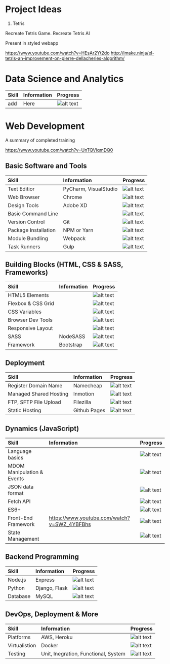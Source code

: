 # Project Ideas #

1) Tetris 

Recreate Tetris Game. 
Recreate Tetris AI 

Present in styled webapp

https://www.youtube.com/watch?v=HEsAr2Yt2do
http://imake.ninja/el-tetris-an-improvement-on-pierre-dellacheries-algorithm/


# Data Science and Analytics #

|    Skill   |   Information   | Progress  |
|:------------- |:-------------|:-------------| 
| add    | Here | ![alt text](http://progressed.io/bar/0 "Progress") |

# Web Development #
A summary of completed training

https://www.youtube.com/watch?v=UnTQVlqmDQ0

## Basic Software and Tools


|    Skill   |   Information   | Progress  |
|:------------- |:-------------|:-------------| 
| Text Editior     | PyCharm, VisualStudio | ![alt text](http://progressed.io/bar/0 "Progress") |
| Web Browser     | Chrome      | ![alt text](http://progressed.io/bar/0 "Progress") | 
| Design Tools | Adobe XD     | ![alt text](http://progressed.io/bar/0 "Progress") |
| Basic Command Line |   | ![alt text](http://progressed.io/bar/0 "Progress") |
| Version Control | Git | ![alt text](http://progressed.io/bar/0 "Progress") |
| Package Installation | NPM or Yarn | ![alt text](http://progressed.io/bar/0 "Progress") |
| Module Bundling |  Webpack | ![alt text](http://progressed.io/bar/0 "Progress") |
| Task Runners| Gulp | ![alt text](http://progressed.io/bar/0 "Progress") |


## Building Blocks (HTML, CSS & SASS, Frameworks)

|    Skill   |   Information   | Progress  |
|:------------- |:-------------|:-------------| 
| HTML5 Elements    |  | ![alt text](http://progressed.io/bar/0 "Progress") |
| Flexbox & CSS Grid    |   | ![alt text](http://progressed.io/bar/0 "Progress") | 
| CSS Variables |    | ![alt text](http://progressed.io/bar/0 "Progress") | 
| Browser Dev Tools |    | ![alt text](http://progressed.io/bar/0 "Progress") | 
| Responsive Layout |    | ![alt text](http://progressed.io/bar/0 "Progress") | 
| SASS |  NodeSASS  | ![alt text](http://progressed.io/bar/0 "Progress") | 
| Framework | Bootstrap     | ![alt text](http://progressed.io/bar/0 "Progress") | 


## Deployment

|    Skill   |   Information   | Progress  |
|:------------- |:-------------|:-------------| 
| Register Domain Name    |  Namecheap | ![alt text](http://progressed.io/bar/0 "Progress") |
| Managed Shared Hosting   |  Inmotion | ![alt text](http://progressed.io/bar/0 "Progress") | 
| FTP, SFTP File Upload |  Filezilla  | ![alt text](http://progressed.io/bar/0 "Progress") | 
| Static Hosting |  Github Pages  | ![alt text](http://progressed.io/bar/0 "Progress") | 


## Dynamics (JavaScript)


|    Skill   |   Information   | Progress  |
|:------------- |:-------------|:-------------| 
| Language basics |   | ![alt text](http://progressed.io/bar/0 "Progress") |
| MDOM Manipulation & Events  |   | ![alt text](http://progressed.io/bar/0 "Progress") | 
| JSON data format |    | ![alt text](http://progressed.io/bar/0 "Progress") | 
| Fetch API |   | ![alt text](http://progressed.io/bar/0 "Progress") | 
| ES6+ |   | ![alt text](http://progressed.io/bar/0 "Progress") | 
| Front-End Framework |  https://www.youtube.com/watch?v=SWZ_4YBFBhs | ![alt text](http://progressed.io/bar/0 "Progress") | 
| State Management |   | ![alt text](http://progressed.io/bar/0 "Progress") | 


## Backend Programming

|    Skill   |   Information   | Progress  |
|:------------- |:-------------|:-------------| 
| Node.js|  Express | ![alt text](http://progressed.io/bar/0 "Progress") |
| Python  | Django, Flask  | ![alt text](http://progressed.io/bar/0 "Progress") | 
| Database  | MySQL | ![alt text](http://progressed.io/bar/0 "Progress") | 

## DevOps, Deployment & More

|    Skill   |   Information   | Progress  |
|:------------- |:-------------|:-------------| 
| Platforms |  AWS, Heroku | ![alt text](http://progressed.io/bar/0 "Progress") |
| Virtualistion  |  Docker | ![alt text](http://progressed.io/bar/0 "Progress") | 
| Testing  | Unit, Inegration, Functional, System | ![alt text](http://progressed.io/bar/0 "Progress") | 




